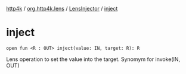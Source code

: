 [http4k](../../index.md) / [org.http4k.lens](../index.md) / [LensInjector](index.md) / [inject](./inject.md)

# inject

`open fun <R : OUT> inject(value: IN, target: R): R`

Lens operation to set the value into the target. Synomym for invoke(IN, OUT)

